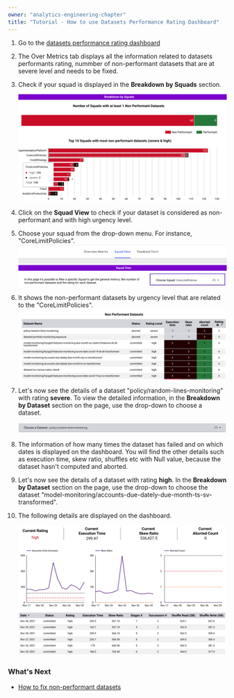 ```yaml
---
owner: "analytics-engineering-chapter"
title: "Tutorial - How to use Datasets Performance Rating Dashboard"
---
```



1. Go to the [datasets performance rating dashboard](https://datastudio.google.com/reporting/eb3ec818-9bcc-478d-bf95-d707a8440d44/page/p_a0aodzzlpc)
1. The Over Metrics tab displays all the information related to datasets performants rating, nummber of non-performant datasets that are at severe level and needs to be fixed.
1. Check if your squad is displayed in the **Breakdown by Squads** section.

    ![dashboard](../../images/breakdown-squads-dashboard.png)

1. Click on the **Squad View** to check if your dataset is considered as non-performant and with high urgency level.
1. Choose your squad from the drop-down menu. For instance, "CoreLimitPolicies".
    ![](../../images/choose-squad.png)

1. It shows the non-performant datasets by urgency level that are related to the "CoreLimitPolicies".
    ![](../../images/non-performant-datasets.png)

1. Let's now see the details of a dataset "policy/random-lines-monitoring" with rating **severe**. To view the detailed information, in the **Breakdown by Dataset** section on the page, use the drop-down to choose a dataset.

    ![](../../images/choose-dataset.png)

1. The information of how many times the dataset has failed and on which dates is displayed on the dashboard. You will find the other details such as execution time, skew ratio, shuffles etc with Null value, because the dataset hasn't computed and aborted.
1. Let's now see the details of a dataset with rating **high**. In the **Breakdown by Dataset** section on the page, use the drop-down to choose the dataset "model-monitoring/accounts-due-dately-due-month-ts-sv-transformed".

1. The following details are displayed on the dashboard.

    ![](../../images/rating.png)
    ![](../../images/details-dashboard.png)

### What's Next

- [How to fix non-performant datasets](dashboards/datasets-performance-rating-system/how-to-fix-nonperformant-dashboards.md)
